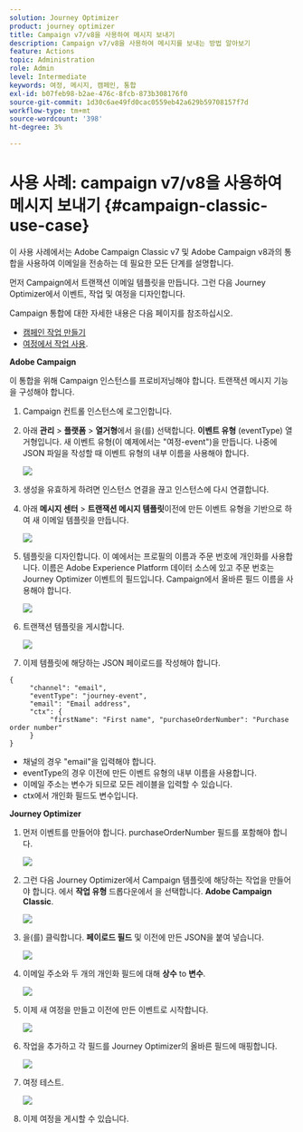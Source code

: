 ```yaml
---
solution: Journey Optimizer
product: journey optimizer
title: Campaign v7/v8을 사용하여 메시지 보내기
description: Campaign v7/v8을 사용하여 메시지를 보내는 방법 알아보기
feature: Actions
topic: Administration
role: Admin
level: Intermediate
keywords: 여정, 메시지, 캠페인, 통합
exl-id: b07feb98-b2ae-476c-8fcb-873b308176f0
source-git-commit: 1d30c6ae49fd0cac0559eb42a629b59708157f7d
workflow-type: tm+mt
source-wordcount: '398'
ht-degree: 3%

---
```


# 사용 사례: campaign v7/v8을 사용하여 메시지 보내기 {#campaign-classic-use-case}

이 사용 사례에서는 Adobe Campaign Classic v7 및 Adobe Campaign v8과의 통합을 사용하여 이메일을 전송하는 데 필요한 모든 단계를 설명합니다.

먼저 Campaign에서 트랜잭션 이메일 템플릿을 만듭니다. 그런 다음 Journey Optimizer에서 이벤트, 작업 및 여정을 디자인합니다.

Campaign 통합에 대한 자세한 내용은 다음 페이지를 참조하십시오.

* [캠페인 작업 만들기](../action/acc-action.md)
* [여정에서 작업 사용](../building-journeys/using-adobe-campaign-classic.md).

**Adobe Campaign**

이 통합을 위해 Campaign 인스턴스를 프로비저닝해야 합니다. 트랜잭션 메시지 기능을 구성해야 합니다.

1. Campaign 컨트롤 인스턴스에 로그인합니다.

1. 아래 **관리** > **플랫폼** > **열거형**&#x200B;에서 을(를) 선택합니다. **이벤트 유형** (eventType) 열거형입니다. 새 이벤트 유형(이 예제에서는 &quot;여정-event&quot;)을 만듭니다. 나중에 JSON 파일을 작성할 때 이벤트 유형의 내부 이름을 사용해야 합니다.

   ![](assets/accintegration-uc-1.png)

1. 생성을 유효하게 하려면 인스턴스 연결을 끊고 인스턴스에 다시 연결합니다.

1. 아래 **메시지 센터** > **트랜잭션 메시지 템플릿**&#x200B;이전에 만든 이벤트 유형을 기반으로 하여 새 이메일 템플릿을 만듭니다.

   ![](assets/accintegration-uc-2.png)

1. 템플릿을 디자인합니다. 이 예에서는 프로필의 이름과 주문 번호에 개인화를 사용합니다. 이름은 Adobe Experience Platform 데이터 소스에 있고 주문 번호는 Journey Optimizer 이벤트의 필드입니다. Campaign에서 올바른 필드 이름을 사용해야 합니다.

   ![](assets/accintegration-uc-3.png)

1. 트랜잭션 템플릿을 게시합니다.

   ![](assets/accintegration-uc-4.png)

1. 이제 템플릿에 해당하는 JSON 페이로드를 작성해야 합니다.

```
{
     "channel": "email",
     "eventType": "journey-event",
     "email": "Email address",
     "ctx": {
          "firstName": "First name", "purchaseOrderNumber": "Purchase order number"
     }
}
```

* 채널의 경우 &quot;email&quot;을 입력해야 합니다.
* eventType의 경우 이전에 만든 이벤트 유형의 내부 이름을 사용합니다.
* 이메일 주소는 변수가 되므로 모든 레이블을 입력할 수 있습니다.
* ctx에서 개인화 필드도 변수입니다.

**Journey Optimizer**

1. 먼저 이벤트를 만들어야 합니다. purchaseOrderNumber 필드를 포함해야 합니다.

   ![](assets/accintegration-uc-5.png)

1. 그런 다음 Journey Optimizer에서 Campaign 템플릿에 해당하는 작업을 만들어야 합니다. 에서 **작업 유형** 드롭다운에서 을 선택합니다. **Adobe Campaign Classic**.

   ![](assets/accintegration-uc-6.png)

1. 을(를) 클릭합니다. **페이로드 필드** 및 이전에 만든 JSON을 붙여 넣습니다.

   ![](assets/accintegration-uc-7.png)

1. 이메일 주소와 두 개의 개인화 필드에 대해 **상수** to **변수**.

   ![](assets/accintegration-uc-8.png)

1. 이제 새 여정을 만들고 이전에 만든 이벤트로 시작합니다.

   ![](assets/accintegration-uc-9.png)

1. 작업을 추가하고 각 필드를 Journey Optimizer의 올바른 필드에 매핑합니다.

   ![](assets/accintegration-uc-10.png)

1. 여정 테스트.

   ![](assets/accintegration-uc-11.png)

1. 이제 여정을 게시할 수 있습니다.
